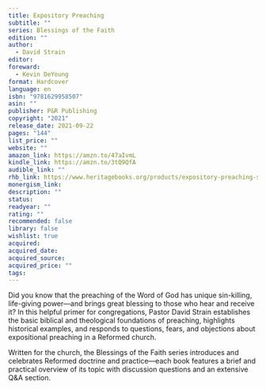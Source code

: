 ```yaml
---
title: Expository Preaching
subtitle: ""
series: Blessings of the Faith
edition: ""
author:
  - David Strain
editor: 
foreward:
  - Kevin DeYoung
format: Hardcover
language: en
isbn: "9781629958507"
asin: ""
publisher: P&R Publishing
copyright: "2021"
release_date: 2021-09-22
pages: "144"
list_price: ""
website: ""
amazon_link: https://amzn.to/47aIvmL
kindle_link: https://amzn.to/3tQ9QfA
audible_link: ""
rhb_link: https://www.heritagebooks.org/products/expository-preaching-strain.html
monergism_link: 
description: ""
status: 
readyear: ""
rating: ""
recommended: false
library: false
wishlist: true
acquired: 
acquired_date: 
acquired_source: 
acquired_price: ""
tags:
---
```

Did you know that the preaching of the Word of God has unique sin-killing, life-giving power—and brings great blessing to those who hear and receive it? In this helpful primer for congregations, Pastor David Strain establishes the basic biblical and theological foundations of preaching, highlights historical examples, and responds to questions, fears, and objections about expositional preaching in a Reformed church.

Written for the church, the Blessings of the Faith series introduces and celebrates Reformed doctrine and practice—each book features a brief and practical overview of its topic with discussion questions and an extensive Q&A section.
